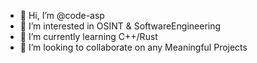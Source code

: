- 👋 Hi, I’m @code-asp
- 👀 I’m interested in OSINT & SoftwareEngineering
- 🌱 I’m currently learning C++/Rust
- 💞️ I’m looking to collaborate on any Meaningful Projects


<!---
code-asp/code-asp is a ✨ special ✨ repository because its `README.md` (this file) appears on your GitHub profile.
You can click the Preview link to take a look at your changes.
--->
